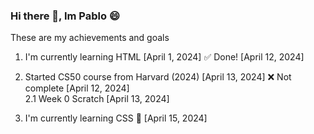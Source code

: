 ### Hi there 👋, Im Pablo 😄

These are my achievements and goals

1.  I'm currently learning HTML      [April 1, 2024] 
    ✅ Done!                        [April 12, 2024]
                                                                                
2.  Started CS50 course from Harvard (2024)  [April 13, 2024]  ❌ Not complete [April 12, 2024]                
 2.1  Week 0 Scratch [April 13, 2024]

3.  I'm currently learning CSS 🎨 [April 15, 2024] 

    
<!--
**BecerraPablo/BecerraPablo** is a ✨ _special_ ✨ repository because its `README.md` (this file) appears on your GitHub profile.

Here are some ideas to get you started:

- 🔭 I’m currently working on ...
- 👯 I’m looking to collaborate on ...
- 🤔 I’m looking for help with ...
- 💬 Ask me about ...
- 📫 How to reach me: ...
- ⚡ Fun fact: ...
-->
